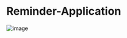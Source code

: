 # Reminder-Application
![image](https://github.com/user-attachments/assets/37f5e6b6-33b8-49c1-af77-b58ec5354c78)

